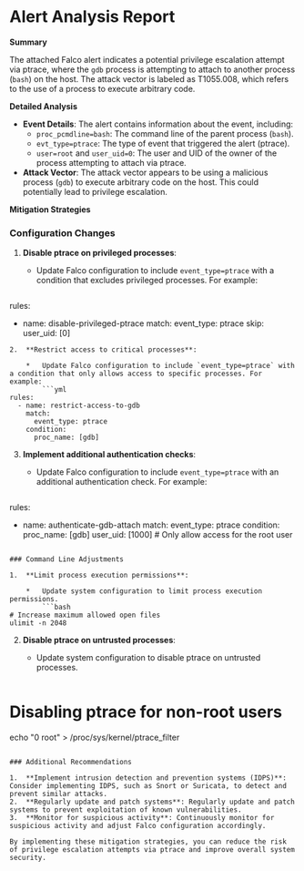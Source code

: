 **Alert Analysis Report**
=========================

**Summary**

The attached Falco alert indicates a potential privilege escalation attempt via ptrace, where the `gdb` process is attempting to attach to another process (`bash`) on the host. The attack vector is labeled as T1055.008, which refers to the use of a process to execute arbitrary code.

**Detailed Analysis**

*   **Event Details**: The alert contains information about the event, including:
    *   `proc_pcmdline=bash`: The command line of the parent process (`bash`).
    *   `evt_type=ptrace`: The type of event that triggered the alert (ptrace).
    *   `user=root` and `user_uid=0`: The user and UID of the owner of the process attempting to attach via ptrace.
*   **Attack Vector**: The attack vector appears to be using a malicious process (`gdb`) to execute arbitrary code on the host. This could potentially lead to privilege escalation.

**Mitigation Strategies**

### Configuration Changes

1.  **Disable ptrace on privileged processes**:

    *   Update Falco configuration to include `event_type=ptrace` with a condition that excludes privileged processes. For example:
        ```yml
rules:
  - name: disable-privileged-ptrace
    match:
      event_type: ptrace
    skip:
      user_uid: [0]
```
2.  **Restrict access to critical processes**:

    *   Update Falco configuration to include `event_type=ptrace` with a condition that only allows access to specific processes. For example:
        ```yml
rules:
  - name: restrict-access-to-gdb
    match:
      event_type: ptrace
    condition:
      proc_name: [gdb]
```
3.  **Implement additional authentication checks**:

    *   Update Falco configuration to include `event_type=ptrace` with an additional authentication check. For example:
        ```yml
rules:
  - name: authenticate-gdb-attach
    match:
      event_type: ptrace
    condition:
      proc_name: [gdb]
      user_uid: [1000] # Only allow access for the root user
```

### Command Line Adjustments

1.  **Limit process execution permissions**:

    *   Update system configuration to limit process execution permissions.
        ```bash
# Increase maximum allowed open files
ulimit -n 2048
```
2.  **Disable ptrace on untrusted processes**:

    *   Update system configuration to disable ptrace on untrusted processes.
        ```bash
# Disabling ptrace for non-root users
echo "0 root" > /proc/sys/kernel/ptrace_filter
```

### Additional Recommendations

1.  **Implement intrusion detection and prevention systems (IDPS)**: Consider implementing IDPS, such as Snort or Suricata, to detect and prevent similar attacks.
2.  **Regularly update and patch systems**: Regularly update and patch systems to prevent exploitation of known vulnerabilities.
3.  **Monitor for suspicious activity**: Continuously monitor for suspicious activity and adjust Falco configuration accordingly.

By implementing these mitigation strategies, you can reduce the risk of privilege escalation attempts via ptrace and improve overall system security.